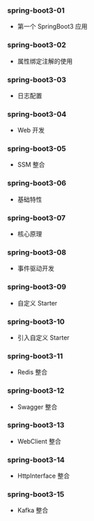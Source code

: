 ### spring-boot3-01

- 第一个 SpringBoot3 应用

### spring-boot3-02

- 属性绑定注解的使用

### spring-boot3-03

- 日志配置

### spring-boot3-04

- Web 开发

### spring-boot3-05

- SSM 整合

### spring-boot3-06

- 基础特性

### spring-boot3-07

- 核心原理

### spring-boot3-08

- 事件驱动开发

### spring-boot3-09

- 自定义 Starter

### spring-boot3-10

- 引入自定义 Starter

### spring-boot3-11

- Redis 整合

### spring-boot3-12

- Swagger 整合

### spring-boot3-13

- WebClient 整合

### spring-boot3-14

- HttpInterface 整合

### spring-boot3-15

- Kafka 整合
